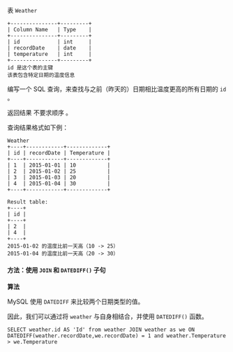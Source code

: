 表 `Weather`
```mysql
+---------------+---------+
| Column Name   | Type    |
+---------------+---------+
| id            | int     |
| recordDate    | date    |
| temperature   | int     |
+---------------+---------+
id 是这个表的主键
该表包含特定日期的温度信息

```

编写一个 SQL 查询，来查找与之前（昨天的）日期相比温度更高的所有日期的 `id` 。

返回结果 不要求顺序 。

查询结果格式如下例：

```mysql
Weather
+----+------------+-------------+
| id | recordDate | Temperature |
+----+------------+-------------+
| 1  | 2015-01-01 | 10          |
| 2  | 2015-01-02 | 25          |
| 3  | 2015-01-03 | 20          |
| 4  | 2015-01-04 | 30          |
+----+------------+-------------+

Result table:
+----+
| id |
+----+
| 2  |
| 4  |
+----+
2015-01-02 的温度比前一天高（10 -> 25）
2015-01-04 的温度比前一天高（20 -> 30）
```

#### 方法：使用 `JOIN` 和 `DATEDIFF()` 子句

**算法**

MySQL 使用 `DATEDIFF` 来比较两个日期类型的值。

因此，我们可以通过将 `weather` 与自身相结合，并使用 `DATEDIFF()` 函数。

```mysql
SELECT weather.id AS 'Id' from weather JOIN weather as we ON DATEDIFF(weather.recordDate,we.recordDate) = 1 and weather.Temperature > we.Temperature

```